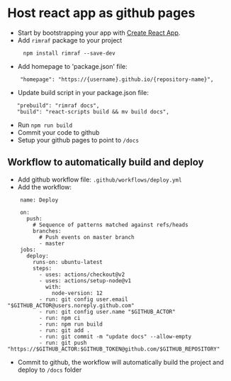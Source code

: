 # Host react app as github pages

* Start by bootstrapping your app with [Create React App](https://github.com/facebook/create-react-app).
* Add `rimraf` package to your project
```
     npm install rimraf --save-dev
```
* Add homepage to 'package.json' file:
```
    "homepage": "https://{username}.github.io/{repository-name}",
```
* Update build script in your package.json file:
 ```
    "prebuild": "rimraf docs",
    "build": "react-scripts build && mv build docs",
```
* Run `npm run build`
* Commit your code to github
* Setup your github pages to point to `/docs`

## Workflow to automatically build and deploy 

* Add github workflow file: `.github/workflows/deploy.yml`
* Add the workflow:
```
    name: Deploy
    
    on:
      push:
        # Sequence of patterns matched against refs/heads
        branches:
          # Push events on master branch
          - master
    jobs:
      deploy:
        runs-on: ubuntu-latest
        steps:
          - uses: actions/checkout@v2
          - uses: actions/setup-node@v1
            with:
              node-version: 12
          - run: git config user.email "$GITHUB_ACTOR@users.noreply.github.com"
          - run: git config user.name "$GITHUB_ACTOR"
          - run: npm ci
          - run: npm run build
          - run: git add .
          - run: git commit -m "update docs" --allow-empty
          - run: git push "https://$GITHUB_ACTOR:$GITHUB_TOKEN@github.com/$GITHUB_REPOSITORY"
```
* Commit to github, the workflow will automatically build the project and deploy to `/docs` folder

